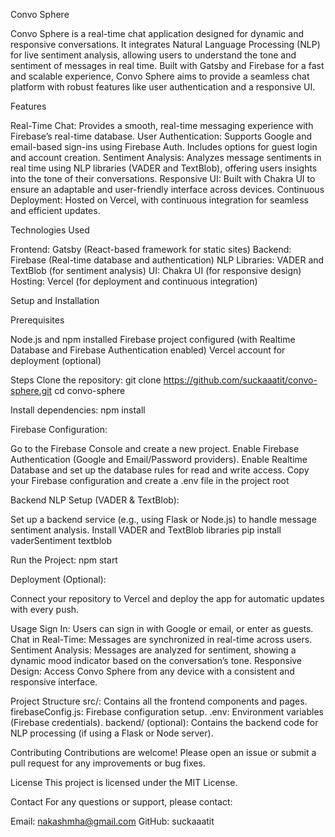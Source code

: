 Convo Sphere

Convo Sphere is a real-time chat application designed for dynamic and responsive conversations. It integrates Natural Language Processing (NLP) for live sentiment analysis, allowing users to understand the tone and sentiment of messages in real time. Built with Gatsby and Firebase for a fast and scalable experience, Convo Sphere aims to provide a seamless chat platform with robust features like user authentication and a responsive UI.

Features

Real-Time Chat: Provides a smooth, real-time messaging experience with Firebase’s real-time database.
User Authentication: Supports Google and email-based sign-ins using Firebase Auth. Includes options for guest login and account creation.
Sentiment Analysis: Analyzes message sentiments in real time using NLP libraries (VADER and TextBlob), offering users insights into the tone of their conversations.
Responsive UI: Built with Chakra UI to ensure an adaptable and user-friendly interface across devices.
Continuous Deployment: Hosted on Vercel, with continuous integration for seamless and efficient updates.

Technologies Used

Frontend: Gatsby (React-based framework for static sites)
Backend: Firebase (Real-time database and authentication)
NLP Libraries: VADER and TextBlob (for sentiment analysis)
UI: Chakra UI (for responsive design)
Hosting: Vercel (for deployment and continuous integration)

Setup and Installation

Prerequisites

Node.js and npm installed
Firebase project configured (with Realtime Database and Firebase Authentication enabled)
Vercel account for deployment (optional)

Steps
Clone the repository:
git clone https://github.com/suckaaatit/convo-sphere.git
cd convo-sphere

Install dependencies:
npm install

Firebase Configuration:

Go to the Firebase Console and create a new project.
Enable Firebase Authentication (Google and Email/Password providers).
Enable Realtime Database and set up the database rules for read and write access.
Copy your Firebase configuration and create a .env file in the project root

Backend NLP Setup (VADER & TextBlob):

Set up a backend service (e.g., using Flask or Node.js) to handle message sentiment analysis.
Install VADER and TextBlob libraries
pip install vaderSentiment textblob

Run the Project:
npm start

Deployment (Optional):

Connect your repository to Vercel and deploy the app for automatic updates with every push.

Usage
Sign In: Users can sign in with Google or email, or enter as guests.
Chat in Real-Time: Messages are synchronized in real-time across users.
Sentiment Analysis: Messages are analyzed for sentiment, showing a dynamic mood indicator based on the conversation’s tone.
Responsive Design: Access Convo Sphere from any device with a consistent and responsive interface.

Project Structure
src/: Contains all the frontend components and pages.
firebaseConfig.js: Firebase configuration setup.
.env: Environment variables (Firebase credentials).
backend/ (optional): Contains the backend code for NLP processing (if using a Flask or Node server).

Contributing
Contributions are welcome! Please open an issue or submit a pull request for any improvements or bug fixes.

License
This project is licensed under the MIT License.

Contact
For any questions or support, please contact:

Email: nakashmha@gmail.com
GitHub: suckaaatit
